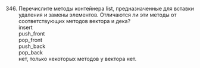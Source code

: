 346. Перечислите методы контейнера list, предназначенные для вставки удаления и замены элементов. Отличаются ли эти методы от соответствующих методов вектора и дека?  
insert  
push_front  
pop_front  
push_back  
pop_back  
нет, только некоторых методов у вектора нет.
